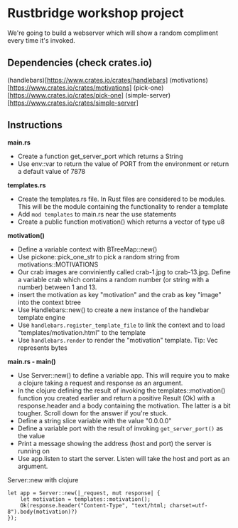 # Rustbridge workshop project

We're going to build a webserver which will show a random compliment every time it's invoked.

## Dependencies (check crates.io)
(handlebars)[https://www.crates.io/crates/handlebars]
(motivations)[https://www.crates.io/crates/motivations]
(pick-one)[https://www.crates.io/crates/pick-one]
(simple-server)[https://www.crates.io/crates/simple-server]

## Instructions

**main.rs**

* Create a function get_server_port which returns a String
* Use env::var to return the value of  PORT from the environment or return a default value of 7878

**templates.rs**

* Create the templates.rs file. In Rust files are considered to be modules. This will be the module containing the functionality to render a template
* Add `mod templates` to main.rs near the use statements
* Create a public function motivation() which returns a vector of type u8

**motivation()**

* Define a variable context with BTreeMap::new()
* Use pickone::pick_one_str to pick a random string from motivations::MOTIVATIONS
* Our crab images are conviniently called crab-1.jpg to crab-13.jpg. Define a variable crab which contains a random number (or string with a number) between 1 and 13.
* insert the motivation as key "motivation" and the crab as key "image" into the context btree
* Use Handlebars::new() to create a new instance of the handlebar template engine
* Use `handlebars.register_template_file` to link the context and to load "templates/motivation.html" to the template
* Use `handlebars.render` to render the "motivation" template. Tip: Vec<u8> represents bytes

**main.rs - main()**

* Use Server::new() to define a variable app. This will require you to make a clojure taking a request and response as an argument.
* In the clojure defining the result of invoking the templates::motivation() function you created earlier and return a positive Result (Ok) with a response.header and a body containing the motivation. The latter is a bit tougher. Scroll down for the answer if you're stuck.
* Define a string slice variable with the value "0.0.0.0"
* Define a variable port with the result of invoking `get_server_port()` as the value
* Print a message showing the address (host and port) the server is running on
* Use app.listen to start the server. Listen will take the host and port as an argument.














Server::new with clojure
```
let app = Server::new(|_request, mut response| {
    let motivation = templates::motivation();
    Ok(response.header("Content-Type", "text/html; charset=utf-8").body(motivation)?)
});
```